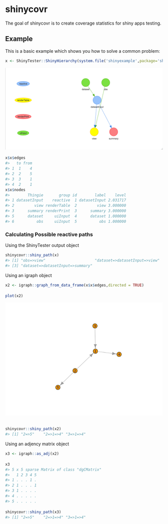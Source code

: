 <!-- README.md is generated from README.Rmd. Please edit that file -->
shinycovr
=========

The goal of shinycovr is to create coverage statistics for shiny apps
testing.

Example
-------

This is a basic example which shows you how to solve a common problem:

``` r
x <- ShinyTester::ShinyHierarchy(system.file('shinyexample',package='shinycovr'))
```

![](tools/figures/readme_image.png)

``` r
x$x$edges
#>   to from
#> 1  1    4
#> 2  2    5
#> 3  3    1
#> 4  2    1
x$x$nodes
#>        Thingie       group id        label    level
#> 1 datasetInput    reactive  1 datasetInput 2.031717
#> 2         view renderTable  2         view 3.000000
#> 3      summary renderPrint  3      summary 3.000000
#> 5      dataset     uiInput  4      dataset 1.000000
#> 6          obs     uiInput  5          obs 1.000000
```

### Calculating Possible reactive paths

Using the ShinyTester output object

``` r
shinycovr::shiny_path(x)
#> [1] "obs=>view"                      "dataset=>datasetInput=>view"   
#> [3] "dataset=>datasetInput=>summary"
```

Using an igraph object

``` r
x2 <- igraph::graph_from_data_frame(x$x$edges,directed = TRUE)

plot(x2)
```

![](tools/figuresunnamed-chunk-4-1.png)

``` r

shinycovr::shiny_path(x2)
#> [1] "2=>5"    "2=>1=>4" "3=>1=>4"
```

Using an adjency matrix object

``` r
x3 <- igraph::as_adj(x2)

x3
#> 5 x 5 sparse Matrix of class "dgCMatrix"
#>   1 2 3 4 5
#> 1 . . . 1 .
#> 2 1 . . . 1
#> 3 1 . . . .
#> 4 . . . . .
#> 5 . . . . .

shinycovr::shiny_path(x3)
#> [1] "2=>5"    "2=>1=>4" "3=>1=>4"
```

